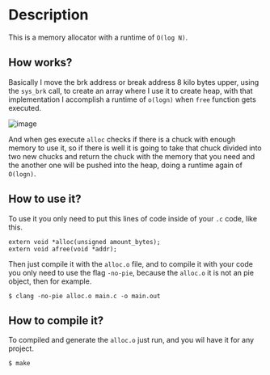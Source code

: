 # Description
This is a memory allocator with a runtime of `O(log N)`.
## How works?
Basically I move the brk address or break address 8 kilo bytes upper, using the `sys_brk` call, to create an array where I use it to create heap, with that implementation I accomplish a runtime of `o(logn)` when `free` function gets executed. 

![image](https://user-images.githubusercontent.com/66882463/173128530-09573e90-8fdf-4c30-b51a-b51fa179ea8a.png)

And when ges execute `alloc` checks if there is a chuck with enough memory to use it, so if there is well it is going to take that chuck divided into two new chucks and return the chuck with the memory that you need and the another one will be pushed into the heap, doing a runtime again of `O(logn)`.
## How to use it?
To use it you only need to put this lines of code inside of your `.c` code, like this.
```
extern void *alloc(unsigned amount_bytes);
extern void afree(void *addr);
```
Then just compile it with the `alloc.o` file, and to compile it with your code you only need to use the flag `-no-pie`, because the `alloc.o` it is not an pie object, then for example.
```
$ clang -no-pie alloc.o main.c -o main.out
```
## How to compile it?
To compiled and generate the `alloc.o` just run, and you wil have it for any project.
```
$ make
```
